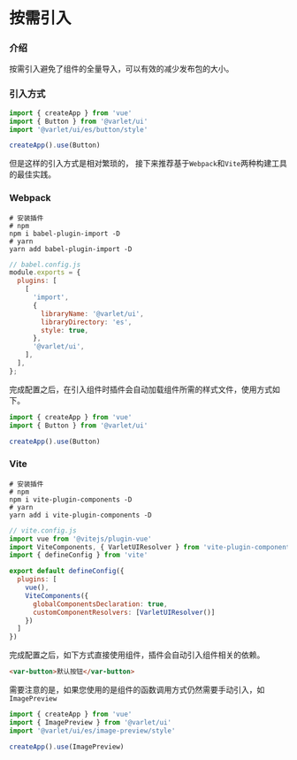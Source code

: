 # 按需引入

### 介绍
按需引入避免了组件的全量导入，可以有效的减少发布包的大小。

### 引入方式

```js
import { createApp } from 'vue'
import { Button } from '@varlet/ui'
import '@varlet/ui/es/button/style'

createApp().use(Button)
```

但是这样的引入方式是相对繁琐的，
接下来推荐基于`Webpack`和`Vite`两种构建工具的最佳实践。

### Webpack

```shell
# 安装插件
# npm
npm i babel-plugin-import -D 
# yarn
yarn add babel-plugin-import -D
```

```js
// babel.config.js
module.exports = {
  plugins: [
    [
      'import',
      {
        libraryName: '@varlet/ui',
        libraryDirectory: 'es',
        style: true,
      },
      '@varlet/ui',
    ],
  ],
};
```

完成配置之后，在引入组件时插件会自动加载组件所需的样式文件，使用方式如下。

```js
import { createApp } from 'vue'
import { Button } from '@varlet/ui'

createApp().use(Button)
```

### Vite

```shell
# 安装插件
# npm
npm i vite-plugin-components -D
# yarn
yarn add i vite-plugin-components -D
```

```js
// vite.config.js
import vue from '@vitejs/plugin-vue'
import ViteComponents, { VarletUIResolver } from 'vite-plugin-components'
import { defineConfig } from 'vite'

export default defineConfig({
  plugins: [
    vue(),
    ViteComponents({
      globalComponentsDeclaration: true,
      customComponentResolvers: [VarletUIResolver()]
    })
  ]
})
```

完成配置之后，如下方式直接使用组件，插件会自动引入组件相关的依赖。

```html
<var-button>默认按钮</var-button>
```

需要注意的是，如果您使用的是组件的函数调用方式仍然需要手动引入，如`ImagePreview`

```js
import { createApp } from 'vue'
import { ImagePreview } from '@varlet/ui'
import '@varlet/ui/es/image-preview/style'

createApp().use(ImagePreview)
```


